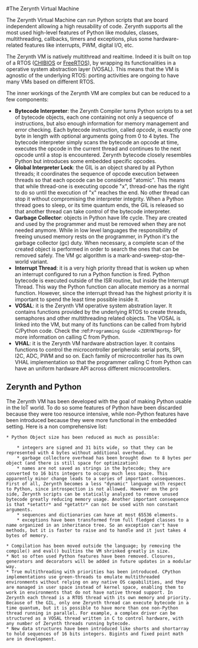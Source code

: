 #The Zerynth Virtual Machine

The Zerynth Virtual Machine can run Python scripts that are board independent allowing a high reusability of code. Zerynth supports all the most used high-level features of Python like modules, classes, multithreading, callbacks, timers and exceptions, plus some hardware-related features like interrupts, PWM, digital I/O, etc.

The Zerynth VM is natively multithread and realtime. Indeed it is built on top of a RTOS ([CHIBIOS](http://www.chibios.org/dokuwiki/doku.php) or [FreeRTOS](https://www.freertos.org/)), by wrapping its functionalities in a operative system abstraction layer (VOSAL). This means that the VM is agnostic of the underlying RTOS: porting activities are ongoing to have many VMs based on different RTOS.

The inner workings of the Zerynth VM are complex but can be reduced to a few components:

  

  * **Bytecode Interpreter**: the Zerynth Compiler turns Python scripts to a set of bytecode objects, each one containing not only a sequence of instructions, but also enough information for memory management and error checking. Each bytecode instruction, called *opcode*, is exactly one byte in length with optional arguments going from 0 to 4 bytes. The bytecode interpreter simply scans the bytecode an opcode at time, executes the opcode in the current thread and continues to the next opcode until a stop is encountered. Zerynth bytecode closely resembles Python but introduces some embedded specific opcodes.
* **Global Interpreter Lock**: the GIL is an object shared by all Python threads; it coordinates the sequence of opcode execution between threads so that each opcode can be considered "atomic". This means that while thread-one is executing opcode "x", thread-one has the right to do so until the execution of "x" reaches the end. No other thread can stop it without compromising the interpreter integrity. When a Python thread goes to sleep, or its time quantum ends, the GIL is released so that another thread can take control of the bytecode interpreter.
* **Garbage Collector**: objects in Python have life cycle. They are created and used by the programmer and must be removed when they are not needed anymore. While in low level languages the responsibility of freeing unused memory rests on the programmer, in Python it's the garbage collector (gc) duty. When necessary, a complete scan of the created object is performed in order to search the ones that can be removed safely. The VM gc algorithm is a mark-and-sweep-stop-the-world variant.
 * **Interrupt Thread**: it is a very high priority thread that is woken up when an interrupt configured to run a Python function is fired. Python bytecode is executed outside of the ISR routine, but inside the Interrupt Thread. This way the Python function can allocate memory as a normal function. However, since the interrupt thread has the highest priority it is important to spend the least time possible inside it.
* **VOSAL**: it is the Zerynth VM operative system abstration layer. It contains functions provided by the underlying RTOS to create threads, semaphores and other multithreading related objects. The VOSAL is linked into the VM, but many of its functions can be called from hybrid C/Python code. Check the :ref:`Programming Guide <ZERYNTHprog>` for more information on calling C from Python.
*   **VHAL**: it is the Zerynth VM hardware abstraction layer. It contains functions to control the microcontroller peripherals: serial ports, SPI, I2C, ADC, PWM and so on. Each family of microcontroller has its own VHAL implementation so that the programmer calling C from Python can have an uniform hardware API across different microcontrollers.


## Zerynth and Python

The Zerynth VM has been developed with the goal of making Python usable in the IoT world. To do so some features of Python have been discarded because they were too resource intensive, while non-Python features have been introduced because they were more functional in the embedded setting. Here is a non comprehensive list: 

    * Python Object size has been reduced as much as possible:

        * integers are signed and 31 bits wide, so that they can be represented with 4 bytes without additional overhead. 
        * garbage collectore overhead has been brought down to 8 bytes per object (and there is still space for optimization)
        * names are not saved as strings in the bytecode; they are converted to 16 bits integers to occupy much less space. This apparently minor change leads to a series of important consequences. First of all, Zerynth becomes a less "dynamic" language with respect to Python, since introspection is not allowed. However on the pro side, Zerynth scripts can be statically analyzed to remove unused bytecode greatly reducing memory usage. Another important consequence is that *setattr* and *getattr* can not be used with non constant arguments.
        * sequences and dictionaries can have at most 65536 elements.
        * exceptions have been transformed from full fledged classes to a name organized in an inheritance tree. So an exception can't have methods, but it is faster to raise and to handle and it just takes 4 bytes of memory.

    * Compilation has been moved outside the language; by removing the compile() and eval() builtins the VM shrinked greatly in size.
    * Not so often used Python features have been removed. Closures, generators and decorators will be added in future updates in a modular way.
    * True multithreading with priorities has been introduced. CPython implementations use green-threads to emulate multithreaded environments without relying on any native OS capabilities, and they are managed in user space instead of kernel space, enabling them to work in environments that do not have native thread support. In Zerynth each thread is a RTOS thread with its own memory and priority. Because of the GIL, only one Zerynth thread can execute bytecode in a time quantum, but it is possible to have more than one non-Python thread running in parallel. For example, a complex driver can be structured as a VOSAL thread written in C to control hardware, with any number of Zerynth threads running bytecode.
    * New data structures have been introduced like shorts and shortarray to hold sequences of 16 bits integers. Bigints and fixed point math are in development.





<!--stackedit_data:
eyJoaXN0b3J5IjpbMTkyNzE1MDY3XX0=
-->